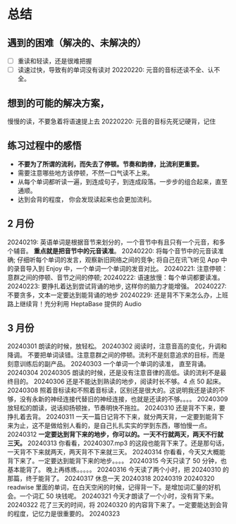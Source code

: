 # 总结

## 遇到的困难（解决的、未解决的）

- [ ] 重读和轻读，还是很难把握
- [ ] 读速过快，导致有的单词没有读对
      20220220: 元音的音标还读不全、认不全。

## 想到的可能的解决方案，

慢慢的读，不要急着将语速提上去
20220220: 元音的音标先死记硬背，记住

## 练习过程中的感悟

- **不要为了所谓的流利，而失去了停顿。节奏和韵律，比流利更重要。**
- 需要注意哪些地方该停顿，不然一口气读不上来。
- 从每个单词都听读一遍，到连成句子，到连成段落。一步步的组合起来，直至通顺。
- 达到会背的程度， 你会发现读起来也会更加流利。

## 2 月份

20240219:
英语单词是根据音节来划分的，一个音节中有且只有一个元音，和多个辅音。
**重点就是把音节中的元音读准**。
20240220:
将每个音节中的元音读准确;
仔细听每个单词的发言，观察新旧网络之间的竞争;
将自己在讯飞听见 App 中的录音导入到 Enjoy 中，一个单词一个单词的发音对比。
20240221:
注意停顿：意群之间的停顿、音节之间的停顿;
20240222:
语速放慢：每个单词都要读准。
20240223:
要挣扎着达到尝试背诵的地步, 这样你的脑力才能增强。
20240227:
不要贪多，文本一定要达到能背诵的地步
20240229:
还是背不下来怎么办，上班路上继续背！充分利用 HeptaBase 提供的 Audio

## 3 月份

20240301 朗读的时候，放轻松。
20240302 阅读时，注意音高的变化，升调和降调。 不要把单词读错。注意意群之间的停顿。流利不是刻意追求的目标，而是刻意训练后的副产品。
20240303 一个单词一个单词的读准， 直至背诵。
20240304
20240305 朗读的时候，还是没有注意音律的高低。读的流利不是最终目的。
20240306 还是不能达到熟读的地步，阅读时长不够。4 点 50 起床。
20240308 照着音标读和不照着音标读，区别还是很大的。这说明我还是读的不够，没有永新的神经连接代替旧的神经连接，也就是还读的不够。。。。
20240309 放轻松的朗读，说话抑扬顿挫，节奏明快不拖拉。
20240310 还是背不下来，要挣扎着去背。
20240311 一天一篇日记背不下来，就分两天背，一定要到能背下来为止，这不是做给别人看的，是自己扎扎实实的学到东西，哪怕慢一点。
20240312 **一定要达到背下来的地步，你可以的。一天不行就两天，两天不行就三天。**
20240313 你看看，20240307.mp3 的这段也能背下来了。还是那句话，一天背不下来就两天，两天背不下来就三天。
20240314 你看看，今天又大概能背下来了。一定要达到能背下来的地步。。。。
20240315 今天只读了 50 分钟，也基本能背了。 晚上再练练。。。。。
20240316 今天读了两个小时，把 20240310 的那篇，终于能背了。
20240317 休息一天
20240318
20240319
20240320 readwise 里面的单词，在白天空闲的时候，记得背一下。是增加词汇量的好机会。一个词汇 50 块钱呢。
20240321 今天才朗读了一个小时，没有背下来。
20240322 花了三天的时间，将 20240320 的内容背下来了。一定要能达到会背的程度，记忆力是很重要的。
20240323
